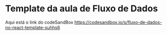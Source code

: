 # Template da aula de Fluxo de Dados

Aqui está o link do codeSandBox 
https://codesandbox.io/s/fluxo-de-dados-no-react-template-suhhs6
